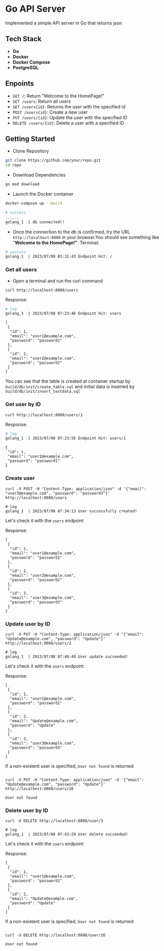 
# Go API Server

Implemented a simple API server in Go that returns json



## Tech Stack

- **Go**
- **Docker**
- **Docker Compose**
- **PostgreSQL**

## Enpoints
- `GET /`: Return "Welcome to the HomePage!”
- `GET /users`: Return all users
- `GET /users{id}`: Returns the user with the specified id
-  `POST /users{id}`: Create a new user
-  `PUT /users/{id}`: Update the user with the specified ID
-  `DELETE /users/{id}`: Delete a user with a specified ID




## Getting Started
- Clone Repository
``` bash
git clone https://github.com/your/repo.git
cd repo
```
- Download Dependencies
``` bash
go mod download
```
- Launch the Docker container
```bash
docker-compose up --build
```

```bash
# success
......
golang_1  | db connected!!
```
- Once the connection to the db is confirmed, try the URL `http://localhost:8080` in your browser.You should see something like "**Welcome to the HomePage!"**.
Terminal: 
```bash
# success
golang_1  | 2023/07/08 03:31:43 Endpoint Hit: /
```

### Get all users
- Open a terminal and run the curl command
```
curl http://localhost:8080/users
```
Response:

```bash
# log
golang_1  | 2023/07/08 07:23:46 Endpoint Hit: users
```

```
[
 {
  "id": 1,
  "email": "user1@example.com",
  "password": "password1"
 },
 {
  "id": 2,
  "email": "user2@example.com",
  "password": "password2"
 }
]
```


You can see that the table is created at container startup by `build/db/init/create_table.sql` and initial data is inserted by `build/db/init/insert_testdata.sql`

### Get user by ID
```
curl http://localhost:8080/users/1
```
Response:

```bash
# log
golang_1  | 2023/07/08 07:23:56 Endpoint Hit: users/1
```

```
{
 "id": 1,
 "email": "user1@example.com",
 "password": "password1"
}
```



### Create user
```
curl -X POST -H "Content-Type: application/json" -d '{"email": "user3@example.com", "password": "password3"}' http://localhost:8080/users
```

```
# log
golang_1  | 2023/07/08 07:34:13 User successfully created!
```
Let's check it with the `users` endpoint

Response:
```
[
 {
  "id": 1,
  "email": "user1@example.com",
  "password": "password1"
 },
 {
  "id": 2,
  "email": "user2@example.com",
  "password": "password2"
 },
 {
  "id": 3,
  "email": "user3@example.com",
  "password": "password3"
 }
]
```


### Update user by ID
```
curl -X PUT -H "Content-Type: application/json" -d '{"email": "Update@example.com", "password": "Update"}' http://localhost:8080/users/2
```

```
# log
golang_1  | 2023/07/08 07:40:40 User update succeeded!
```

Let's check it with the `users` endpoint

Response:
```
[
 {
  "id": 1,
  "email": "user1@example.com",
  "password": "password1"
 },
 {
  "id": 2,
  "email": "Update@example.com",
  "password": "Update"
 },
 {
  "id": 3,
  "email": "user3@example.com",
  "password": "password3"
 }
]
```

If a non-existent user is specified, `User not found` is returned
```

curl -X PUT -H "Content-Type: application/json" -d '{"email": "Update@example.com", "password": "Update"}' http://localhost:8080/users/10

User not found
```

### Delete user by ID
```
curl -X DELETE http://localhost:8080/user/3
```
```
# log
golang_1  | 2023/07/08 07:43:29 User delete succeeded!
```
Let's check it with the `users` endpoint

Response:
```
[
 {
  "id": 1,
  "email": "user1@example.com",
  "password": "password1"
 },
 {
  "id": 2,
  "email": "Update@example.com",
  "password": "Update"
 }
]
```

If a non-existent user is specified, `User not found` is returned
```

curl -X DELETE http://localhost:8080/user/10

User not found
```
